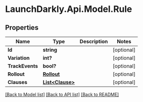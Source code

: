 # LaunchDarkly.Api.Model.Rule
## Properties

Name | Type | Description | Notes
------------ | ------------- | ------------- | -------------
**Id** | **string** |  | [optional] 
**Variation** | **int?** |  | [optional] 
**TrackEvents** | **bool?** |  | [optional] 
**Rollout** | [**Rollout**](Rollout.md) |  | [optional] 
**Clauses** | [**List&lt;Clause&gt;**](Clause.md) |  | [optional] 

[[Back to Model list]](../README.md#documentation-for-models) [[Back to API list]](../README.md#documentation-for-api-endpoints) [[Back to README]](../README.md)

